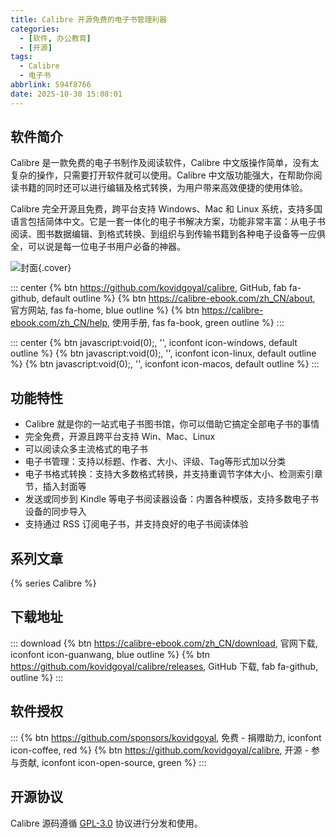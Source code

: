 ```yaml
---
title: Calibre 开源免费的电子书管理利器
categories:
  - [软件, 办公教育]
  - [开源]
tags:
  - Calibre
  - 电子书
abbrlink: 594f8766
date: 2025-10-30 15:08:01
---
```


## 软件简介

Calibre 是一款免费的电子书制作及阅读软件，Calibre 中文版操作简单，没有太复杂的操作，只需要打开软件就可以使用。Calibre 中文版功能强大，在帮助你阅读书籍的同时还可以进行编辑及格式转换，为用户带来高效便捷的使用体验。

Calibre 完全开源且免费，跨平台支持 Windows、Mac 和 Linux 系统，支持多国语言包括简体中文。它是一套一体化的电子书解决方案，功能非常丰富：从电子书阅读、图书数据编辑、到格式转换、到组织与到传输书籍到各种电子设备等一应俱全，可以说是每一位电子书用户必备的神器。

![封面](/images/calibre.png){.cover}

::: center
{% btn https://github.com/kovidgoyal/calibre, GitHub, fab fa-github, default outline %}
{% btn https://calibre-ebook.com/zh_CN/about, 官方网站, fas fa-home, blue outline %}
{% btn https://calibre-ebook.com/zh_CN/help, 使用手册, fas fa-book, green outline %}
:::

::: center
{% btn javascript:void(0);, '', iconfont icon-windows, default outline %}
{% btn javascript:void(0);, '', iconfont icon-linux, default outline %}
{% btn javascript:void(0);, '', iconfont icon-macos, default outline %}
:::

## 功能特性

- Calibre 就是你的一站式电子书图书馆，你可以借助它搞定全部电子书的事情
- 完全免费，开源且跨平台支持 Win、Mac、Linux
- 可以阅读众多主流格式的电子书
- 电子书管理：支持以标题、作者、大小、评级、Tag等形式加以分类
- 电子书格式转换：支持大多数格式转换，并支持重调节字体大小、检测索引章节，插入封面等
- 发送或同步到 Kindle 等电子书阅读器设备：内置各种模版，支持多数电子书设备的同步导入
- 支持通过 RSS 订阅电子书，并支持良好的电子书阅读体验

## 系列文章

{% series Calibre %}

## 下载地址

::: download
{% btn https://calibre-ebook.com/zh_CN/download, 官网下载, iconfont icon-guanwang, blue outline %}
{% btn https://github.com/kovidgoyal/calibre/releases, GitHub 下载, fab fa-github, outline %}
:::

## 软件授权

:::
{% btn https://github.com/sponsors/kovidgoyal, 免费 - 捐赠助力, iconfont icon-coffee, red %}
{% btn https://github.com/kovidgoyal/calibre, 开源 - 参与贡献, iconfont icon-open-source, green %}
:::

## 开源协议

Calibre 源码遵循 [GPL-3.0](https://github.com/kovidgoyal/calibre?tab=GPL-3.0-1-ov-file) 协议进行分发和使用。
